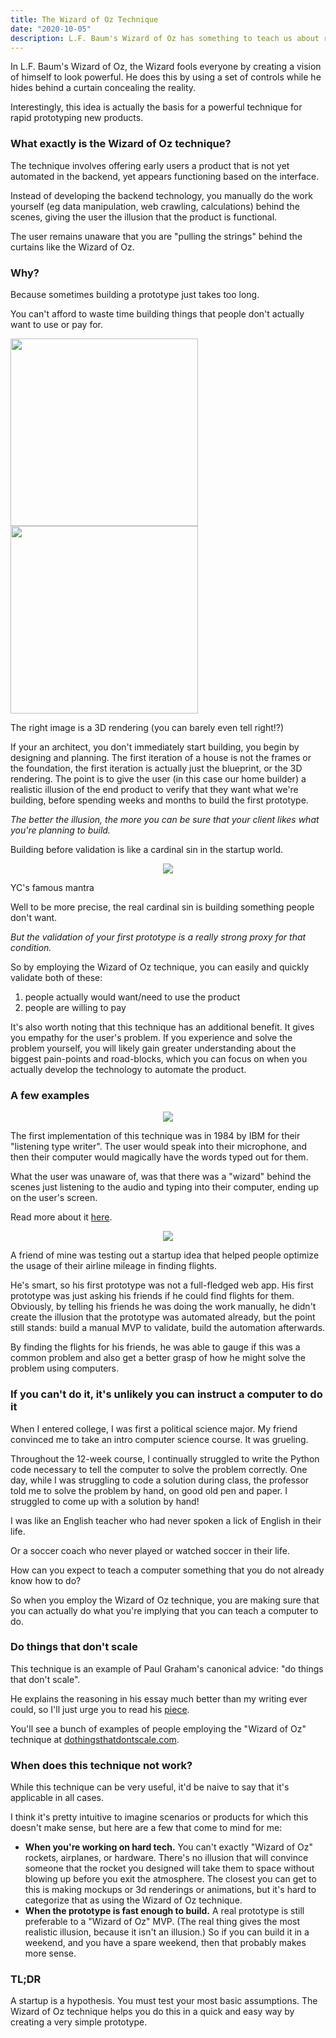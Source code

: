 ```yaml
---
title: The Wizard of Oz Technique
date: "2020-10-05"
description: L.F. Baum's Wizard of Oz has something to teach us about rapid prototyping.
---
```


In L.F. Baum's Wizard of Oz, the Wizard fools everyone by creating a vision of himself to look powerful. He does this by using a set of controls while he hides behind a curtain concealing the reality.

Interestingly, this idea is actually the basis for a powerful technique for rapid prototyping new products.

### What exactly is the Wizard of Oz technique?

The technique involves offering early users a product that is not yet automated in the backend, yet appears functioning based on the interface. 

Instead of developing the backend technology, you manually do the work yourself (eg data manipulation, web crawling, calculations) behind the scenes, giving the user the illusion that the product is functional.

The user remains unaware that you are "pulling the strings" behind the curtains like the Wizard of Oz.

### Why?

Because sometimes building a prototype just takes too long.

You can't afford to waste time building things that people don't actually want to use or pay for.

<p float="left">
  <img src="https://i.imgur.com/VPXU9de.png" width="300" />
  <img src="https://i.imgur.com/4N0uEE7.jpg" width="300" /> 
</p>

The right image is a 3D rendering (you can barely even tell right!?)

If your an architect, you don't immediately start building, you begin by designing and planning. The first iteration of a house is not the frames or the foundation, the first iteration is actually just the blueprint, or the 3D rendering. The point is to give the user (in this case our home builder) a realistic illusion of the end product to verify that they want what we're building, before spending weeks and months to build the first prototype. 

*The better the illusion, the more you can be sure that your client likes what you're planning to build.*

Building before validation is like a cardinal sin in the startup world.


<p align="center">
  <img src="https://i.imgur.com/bQamrgz.jpg"/>
</p>

YC's famous mantra

Well to be more precise, the real cardinal sin is building something people don't want. 

*But the validation of your first prototype is a really strong proxy for that condition.*

So by employing the Wizard of Oz technique, you can easily and quickly validate both of these: 

1. people actually would want/need to use the product
2. people are willing to pay

It's also worth noting that this technique has an additional benefit. It gives you empathy for the user's problem. If you experience and solve the problem yourself, you will likely gain greater understanding about the biggest pain-points and road-blocks, which you can focus on when you actually develop the technology to automate the product.

### A few examples


<p align="center">
  <img src="https://i.imgur.com/bMWEgQU.jpg"/>
</p>


The first implementation of this technique was in 1984 by IBM for their "listening type writer". The user would speak into their microphone, and then their computer would magically have the words typed out for them.

What the user was unaware of, was that there was a "wizard" behind the scenes just listening to the audio and typing into their computer, ending up on the user's screen.

Read more about it [here](http://nosolosoftware.com/files/2015/11/Composing-Letters-long-version.pdf).

<p align="center">
  <img src="https://i.imgur.com/p21OD6f.png"/>
</p>

A friend of mine was testing out a startup idea that helped people optimize the usage of their airline mileage in finding flights.

He's smart, so his first prototype was not a full-fledged web app. His first prototype was just asking his friends if he could find flights for them. Obviously, by telling his friends he was doing the work manually, he didn't create the illusion that the prototype was automated already, but the point still stands: build a manual MVP to validate, build the automation afterwards.

By finding the flights for his friends, he was able to gauge if this was a common problem and also get a better grasp of how he might solve the problem using computers.

### If you can't do it, it's unlikely you can instruct a computer to do it

When I entered college, I was first a political science major. My friend convinced me to take an intro computer science course. It was grueling. 

Throughout the 12-week course, I continually struggled to write the Python code necessary to tell the computer to solve the problem correctly. One day, while I was struggling to code a solution during class, the professor told me to solve the problem by hand, on good old pen and paper. I struggled to come up with a solution by hand!

I was like an English teacher who had never spoken a lick of English in their life.

Or a soccer coach who never played or watched soccer in their life.

How can you expect to teach a computer something that you do not already know how to do?

So when you employ the Wizard of Oz technique, you are making sure that you can actually do what you're implying that you can teach a computer to do.

### Do things that don't scale

This technique is an example of Paul Graham's canonical advice: "do things that don't scale".

He explains the reasoning in his essay much better than my writing ever could, so I'll just urge you to read his [piece](http://paulgraham.com/ds.html).

You'll see a bunch of examples of people employing the "Wizard of Oz" technique at [dothingsthatdontscale.com](https://www.dothingsthatdontscale.com/).

### When does this technique not work?

While this technique can be very useful, it'd be naive to say that it's applicable in all cases. 

I think it's pretty intuitive to imagine scenarios or products for which this doesn't make sense, but here are a few that come to mind for me:

- **When you're working on hard tech.** You can't exactly "Wizard of Oz" rockets, airplanes, or hardware. There's no illusion that will convince someone that the rocket you designed will take them to space without blowing up before you exit the atmosphere. The closest you can get to this is making mockups or 3d renderings or animations, but it's hard to categorize that as using the Wizard of Oz technique.
- **When the prototype is fast enough to build.** A real prototype is still preferable to a "Wizard of Oz" MVP. (The real thing gives the most realistic illusion, because it isn't an illusion.) So if you can build it in a weekend, and you have a spare weekend, then that probably makes more sense.

### TL;DR

A startup is a hypothesis. You must test your most basic assumptions. The Wizard of Oz technique helps you do this in a quick and easy way by creating a very simple prototype.
